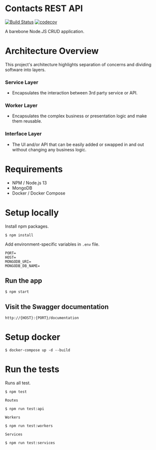 # Contacts REST API
[![Build Status](https://travis-ci.com/justinetabin/contacts-service.svg?branch=master)](https://travis-ci.com/justinetabin/contacts-service)
[![codecov](https://codecov.io/gh/justinetabin/contacts-service/branch/master/graph/badge.svg)](https://codecov.io/gh/justinetabin/contacts-service)

A barebone Node.JS CRUD application.

# Architecture Overview
This project's architecture highlights separation of concerns and dividing software into layers.

### Service Layer
- Encapsulates the interaction between 3rd party service or API. 

### Worker Layer
- Encapsulates the complex business or presentation logic and make them reusable.

### Interface Layer
- The UI and/or API that can be easily added or swapped in and out without changing any business logic.

# Requirements
- NPM / Node.js 13
- MongoDB
- Docker / Docker Compose

# Setup locally
Install npm packages.
```
$ npm install
```
Add environment-specific variables in `.env` file.
```
PORT=
HOST=
MONGODB_URI=
MONGODB_DB_NAME=
```

## Run the app
```
$ npm start
```

## Visit the Swagger documentation
```
http://{HOST}:{PORT}/documentation
```

# Setup docker
```
$ docker-compose up -d --build
```

# Run the tests
Runs all test.
```
$ npm test
```
`Routes`
```
$ npm run test:api
```
`Workers`
``` 
$ npm run test:workers
```
`Services`
```
$ npm run test:services
```
